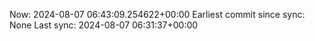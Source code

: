 Now: 2024-08-07 06:43:09.254622+00:00 Earliest commit since sync: None Last sync: 2024-08-07 06:31:37+00:00
